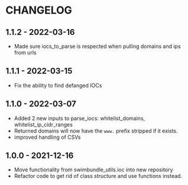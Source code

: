 # CHANGELOG

## 1.1.2 - 2022-03-16

* Made sure iocs_to_parse is respected when pulling domains and ips from urls

## 1.1.1 - 2022-03-15

* Fix the ability to find defanged IOCs

## 1.1.0 - 2022-03-07

* Added 2 new inputs to parse_iocs: whitelist_domains, whitelist_ip_cidr_ranges
* Returned domains will now have the `www.` prefix stripped if it exists.
* improved handling of CSVs

## 1.0.0 - 2021-12-16
* Move functionality from swimbundle_utils.ioc into new repository
* Refactor code to get rid of class structure and use functions instead.
